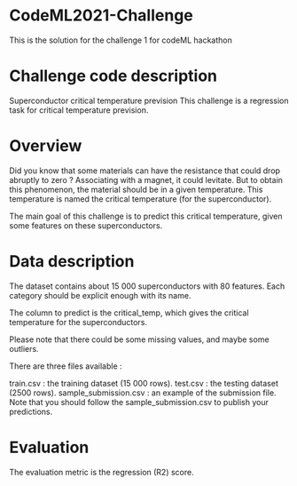 # CodeML2021-Challenge
This is the solution for the challenge 1 for codeML hackathon
# Challenge code description
Superconductor critical temperature prevision
This challenge is a regression task for critical temperature prevision.

# Overview
Did you know that some materials can have the resistance that could drop abruptly to zero ? Associating with a magnet, it could levitate. But to obtain this phenomenon, the material should be in a given temperature. This temperature is named the critical temperature (for the superconductor).

The main goal of this challenge is to predict this critical temperature, given some features on these superconductors.

# Data description
The dataset contains about 15 000 superconductors with 80 features. Each category should be explicit enough with its name.

The column to predict is the critical_temp, which gives the critical temperature for the superconductors.

Please note that there could be some missing values, and maybe some outliers.

There are three files available :

train.csv : the training dataset (15 000 rows).
test.csv : the testing dataset (2500 rows).
sample_submission.csv : an example of the submission file.
Note that you should follow the sample_submission.csv to publish your predictions.


# Evaluation
The evaluation metric is the regression (R2) score.




